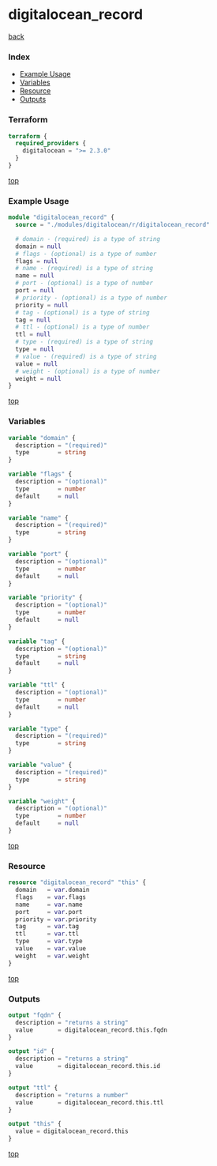 # digitalocean_record

[back](../digitalocean.md)

### Index

- [Example Usage](#example-usage)
- [Variables](#variables)
- [Resource](#resource)
- [Outputs](#outputs)

### Terraform

```terraform
terraform {
  required_providers {
    digitalocean = ">= 2.3.0"
  }
}
```

[top](#index)

### Example Usage

```terraform
module "digitalocean_record" {
  source = "./modules/digitalocean/r/digitalocean_record"

  # domain - (required) is a type of string
  domain = null
  # flags - (optional) is a type of number
  flags = null
  # name - (required) is a type of string
  name = null
  # port - (optional) is a type of number
  port = null
  # priority - (optional) is a type of number
  priority = null
  # tag - (optional) is a type of string
  tag = null
  # ttl - (optional) is a type of number
  ttl = null
  # type - (required) is a type of string
  type = null
  # value - (required) is a type of string
  value = null
  # weight - (optional) is a type of number
  weight = null
}
```

[top](#index)

### Variables

```terraform
variable "domain" {
  description = "(required)"
  type        = string
}

variable "flags" {
  description = "(optional)"
  type        = number
  default     = null
}

variable "name" {
  description = "(required)"
  type        = string
}

variable "port" {
  description = "(optional)"
  type        = number
  default     = null
}

variable "priority" {
  description = "(optional)"
  type        = number
  default     = null
}

variable "tag" {
  description = "(optional)"
  type        = string
  default     = null
}

variable "ttl" {
  description = "(optional)"
  type        = number
  default     = null
}

variable "type" {
  description = "(required)"
  type        = string
}

variable "value" {
  description = "(required)"
  type        = string
}

variable "weight" {
  description = "(optional)"
  type        = number
  default     = null
}
```

[top](#index)

### Resource

```terraform
resource "digitalocean_record" "this" {
  domain   = var.domain
  flags    = var.flags
  name     = var.name
  port     = var.port
  priority = var.priority
  tag      = var.tag
  ttl      = var.ttl
  type     = var.type
  value    = var.value
  weight   = var.weight
}
```

[top](#index)

### Outputs

```terraform
output "fqdn" {
  description = "returns a string"
  value       = digitalocean_record.this.fqdn
}

output "id" {
  description = "returns a string"
  value       = digitalocean_record.this.id
}

output "ttl" {
  description = "returns a number"
  value       = digitalocean_record.this.ttl
}

output "this" {
  value = digitalocean_record.this
}
```

[top](#index)
